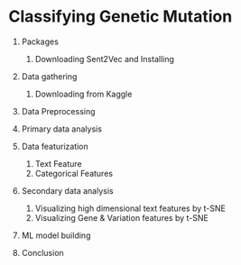 # Classifying Genetic Mutation 

1. Packages

   1. Downloading Sent2Vec and Installing

2. Data gathering

   1. Downloading from Kaggle

3. Data Preprocessing

4. Primary data analysis

5. Data featurization

   1. Text Feature
   2. Categorical Features

6. Secondary data analysis

   1. Visualizing high dimensional text features by t-SNE
   2. Visualizing Gene & Variation features by t-SNE

7. ML model building

8. Conclusion
